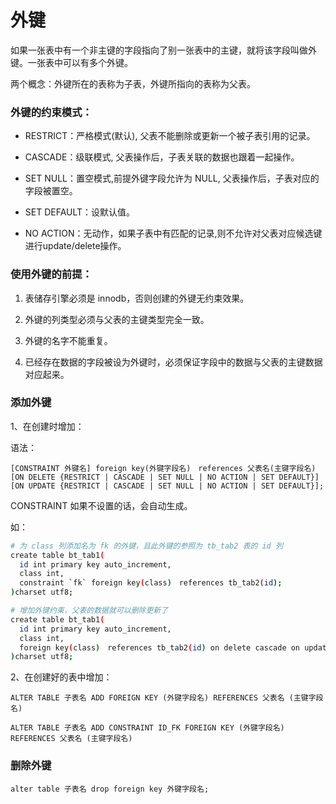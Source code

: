 # 外键
如果一张表中有一个非主键的字段指向了别一张表中的主键，就将该字段叫做外键。一张表中可以有多个外键。

两个概念：外键所在的表称为子表，外键所指向的表称为父表。

### 外键的约束模式：
* RESTRICT：严格模式(默认), 父表不能删除或更新一个被子表引用的记录。

* CASCADE：级联模式, 父表操作后，子表关联的数据也跟着一起操作。

* SET NULL：置空模式,前提外键字段允许为 NULL,  父表操作后，子表对应的字段被置空。

* SET DEFAULT：设默认值。

* NO ACTION：无动作，如果子表中有匹配的记录,则不允许对父表对应候选键进行update/delete操作。

### 使用外键的前提：
1. 表储存引擎必须是 innodb，否则创建的外键无约束效果。

2. 外键的列类型必须与父表的主键类型完全一致。

3. 外键的名字不能重复。

4. 已经存在数据的字段被设为外键时，必须保证字段中的数据与父表的主键数据对应起来。

### 添加外键
1、在创建时增加：

语法：

```
[CONSTRAINT 外键名] foreign key(外键字段名)　references 父表名(主键字段名) [ON DELETE {RESTRICT | CASCADE | SET NULL | NO ACTION | SET DEFAULT}] [ON UPDATE {RESTRICT | CASCADE | SET NULL | NO ACTION | SET DEFAULT}];
```

CONSTRAINT 如果不设置的话，会自动生成。

如：

``` bash
# 为 class 列添加名为 fk 的外键，且此外键的参照为 tb_tab2 表的 id 列
create table bt_tab1(
  id int primary key auto_increment,
  class int,
  constraint `fk` foreign key(class)　references tb_tab2(id);
)charset utf8;

# 增加外键约束，父表的数据就可以删除更新了
create table bt_tab1(
  id int primary key auto_increment,
  class int,
  foreign key(class)　references tb_tab2(id) on delete cascade on update cascade;
)charset utf8;
```

2、在创建好的表中增加：

```
ALTER TABLE 子表名 ADD FOREIGN KEY (外键字段名) REFERENCES 父表名 (主键字段名)

ALTER TABLE 子表名 ADD CONSTRAINT ID_FK FOREIGN KEY (外键字段名) REFERENCES 父表名 (主键字段名)
```

### 删除外键
```
alter table 子表名 drop foreign key 外键字段名;
```